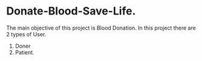 # Donate-Blood-Save-Life.
The main objective of this project is Blood Donation.
In this project there are 2 types of User.
  1. Doner
  2. Patient.

